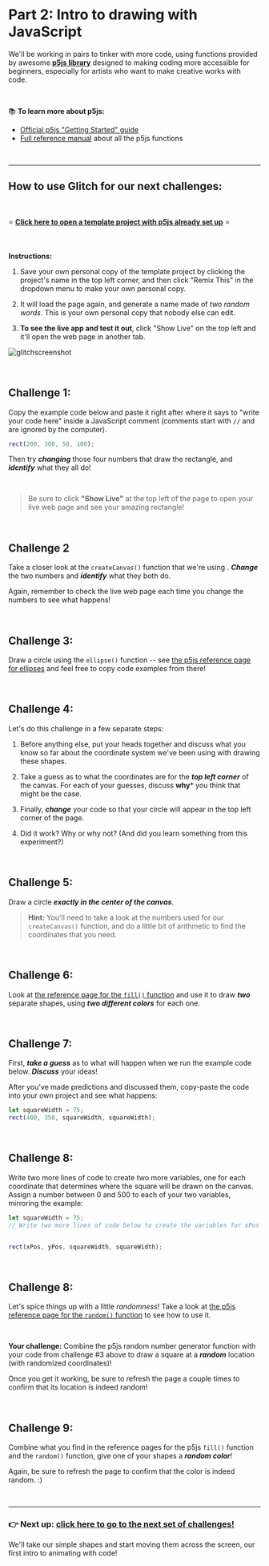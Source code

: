 # Part 2: Intro to drawing with JavaScript 

We'll be working in pairs to tinker with more code, using functions provided by awesome [**p5js library**](https://p5js.org/) designed to making coding more accessible for beginners, especially for artists who want to make creative works with code.

<br/>

:books: **To learn more about p5js:**

  - [Official p5js "Getting Started" guide](https://p5js.org/get-started/)
  - [Full reference manual](https://p5js.org/reference/) about all the p5js functions

<br/>

<hr/>

## How to use Glitch for our next challenges:

<br/>

:star: [**Click here to open a template project with p5js already set up**](https://glitch.com/edit/#!/canvas-challenges) :star:

<br/>

**Instructions:**

  1. Save your own personal copy of the template project by clicking the project's name in the top left corner, and then click "Remix This" in the dropdown menu to make your own personal copy.
  
  2. It will load the page again, and generate a name made of *two random words*. This is your own personal copy that nobody else can edit.
  
  3. **To see the live app and test it out**, click "Show Live" on the top left and it'll open the web page in another tab.

![glitchscreenshot](https://user-images.githubusercontent.com/1555022/40146036-e95ba9ec-5918-11e8-9533-094d6f8d858e.png)

<br/>

## Challenge 1:

Copy the example code below and paste it right after where it says to "write your code here" inside a JavaScript comment (comments start with `//` and are ignored by the computer). 

```javascript
rect(200, 300, 50, 100);
```

Then try ***changing*** those four numbers that draw the rectangle, and ***identify*** what they all do!

<br/>

  > Be sure to click **"Show Live"** at the top left of the page to open your live web page and see your amazing rectangle!

<br/>

## Challenge 2

Take a closer look at the `createCanvas()` function that we're using . ***Change*** the two numbers and ***identify*** what they both do.

Again, remember to check the live web page each time you change the numbers to see what happens!


<br/>

## Challenge 3:

Draw a circle using the `ellipse()` function -- see [the p5js reference page for ellipses](https://p5js.org/reference/#/p5/ellipse) and feel free to copy code examples from there!

<br/>

## Challenge 4:

Let's do this challenge in a few separate steps:

  1. Before anything else, put your heads together and discuss what you know so far about the coordinate system we've been using with drawing these shapes.
  
  2. Take a guess as to what the coordinates are for the ***top left corner*** of the canvas. For each of your guesses, discuss **why*** you think that might be the case.
  
  3. Finally, ***change*** your code so that your circle will appear in the top left corner of the page.
  
  4. Did it work? Why or why not? (And did you learn something from this experiment?)

<br/>

## Challenge 5:

Draw a circle ***exactly in the center of the canvas***.

  > **Hint:** You'll need to take a look at the numbers used for our `createCanvas()` function, and do a little bit of  arithmetic to find the coordinates that you need.

<br/>

## Challenge 6:

Look at [the reference page for the `fill()` function](https://p5js.org/reference/#/p5/fill) and use it to draw ***two*** separate shapes, using ***two different colors*** for each one.


<br/>

## Challenge 7:

First, ***take a guess*** as to what will happen when we run the example code below. ***Discuss*** your ideas!

After you've made predictions and discussed them, copy-paste the code into your own project and see what happens:

```javascript
let squareWidth = 75;
rect(400, 350, squareWidth, squareWidth);
```

<br/>

## Challenge 8:

Write two more lines of code to create two more variables, one for each coordinate that determines where the square will be drawn on the canvas. Assign a number between 0 and 500 to each of your two variables, mirroring the example:

```javascript
let squareWidth = 75;
// Write two more lines of code below to create the variables for xPos and yPos


rect(xPos, yPos, squareWidth, squareWidth);
```

<br/>

## Challenge 8:

Let's spice things up with a little *randomness*! Take a look at [the p5js reference page for the `random()` function](https://developer.mozilla.org/en-US/docs/Web/JavaScript/Reference/Global_Objects/Math/random) to see how to use it.

<br/>

**Your challenge:** Combine the p5js random number generator function with your code from challenge #3 above to draw a square at a ***random*** location (with randomized coordinates)!

Once you get it working, be sure to refresh the page a couple times to confirm that its location is indeed random!

<br/>

## Challenge 9:

Combine what you find in the reference pages for the p5js `fill()` function and the `random()` function, give one of your shapes a ***random color***!

Again, be sure to refresh the page to confirm that the color is indeed random. :)

<br/>
<hr/>

### :point_right: **Next up: [click here to go to the next set of challenges!](https://github.com/LearnTeachCode/js-intro-creative-coding/blob/master/3-animation.md)**

We'll take our simple shapes and start moving them across the screen, our first intro to animating with code!

